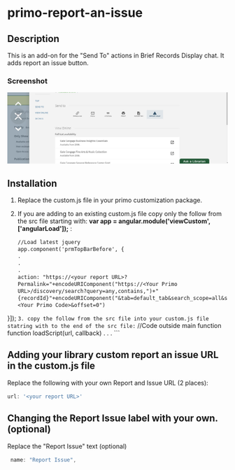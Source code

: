# primo-report-an-issue
## Description

This is an add-on for the "Send To" actions in Brief Records Display chat. It adds report an issue button.

### Screenshot

![screenshot1](https://github.com/PenfieldLibrary/primo-report-an-issue/raw/master/.docs/report-issue.jpg)

## Installation

1. Replace the custom.js file in your primo customization package.

2. If you are adding to an existing custom.js file copy only the follow from the src file starting with:
<b>var app = angular.module('viewCustom', ['angularLoad']);</b> :
    ```
    //Load latest jquery
    app.component('prmTopBarBefore', {
    .
    .
    .
    action: "https://<your report URL>?Permalink="+encodeURIComponent("https://<Your Primo URL>/discovery/search?query=any,contains,")+"{recordId}"+encodeURIComponent("&tab=default_tab&search_scope=all&sortby=rank&vid=<Your Primo Code>&offset=0")
}]);
    ```
3. copy the follow from the src file into your custom.js file statring with to the end of the src file:
    ```
    //Code outside main function
    function loadScript(url, callback)
    .
    .
    .
    ```
## Adding your library custom report an issue URL in the custom.js file
Replace the following with your own Report and Issue URL (2 places):

```js
url: '<your report URL>'
```

## Changing the Report Issue label with your own. (optional)
Replace the "Report Issue" text (optional)
```js
 name: "Report Issue",
```
